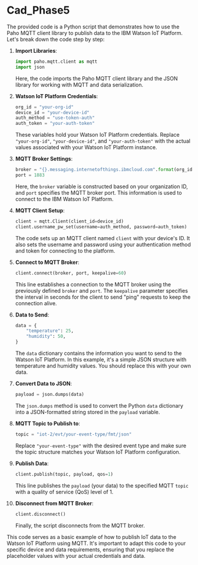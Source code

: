 # Cad_Phase5
The provided code is a Python script that demonstrates how to use the Paho MQTT client library to publish data to the IBM Watson IoT Platform. Let's break down the code step by step:

1. **Import Libraries**:
   ```python
   import paho.mqtt.client as mqtt
   import json
   ```
   Here, the code imports the Paho MQTT client library and the JSON library for working with MQTT and data serialization.

2. **Watson IoT Platform Credentials**:
   ```python
   org_id = "your-org-id"
   device_id = "your-device-id"
   auth_method = "use-token-auth"
   auth_token = "your-auth-token"
   ```
   These variables hold your Watson IoT Platform credentials. Replace `"your-org-id"`, `"your-device-id"`, and `"your-auth-token"` with the actual values associated with your Watson IoT Platform instance.

3. **MQTT Broker Settings**:
   ```python
   broker = "{}.messaging.internetofthings.ibmcloud.com".format(org_id)
   port = 1883
   ```
   Here, the `broker` variable is constructed based on your organization ID, and `port` specifies the MQTT broker port. This information is used to connect to the IBM Watson IoT Platform.

4. **MQTT Client Setup**:
   ```python
   client = mqtt.Client(client_id=device_id)
   client.username_pw_set(username=auth_method, password=auth_token)
   ```
   The code sets up an MQTT client named `client` with your device's ID. It also sets the username and password using your authentication method and token for connecting to the platform.

5. **Connect to MQTT Broker**:
   ```python
   client.connect(broker, port, keepalive=60)
   ```
   This line establishes a connection to the MQTT broker using the previously defined `broker` and `port`. The `keepalive` parameter specifies the interval in seconds for the client to send "ping" requests to keep the connection alive.

6. **Data to Send**:
   ```python
   data = {
       "temperature": 25,
       "humidity": 50,
   }
   ```
   The `data` dictionary contains the information you want to send to the Watson IoT Platform. In this example, it's a simple JSON structure with temperature and humidity values. You should replace this with your own data.

7. **Convert Data to JSON**:
   ```python
   payload = json.dumps(data)
   ```
   The `json.dumps` method is used to convert the Python `data` dictionary into a JSON-formatted string stored in the `payload` variable.

8. **MQTT Topic to Publish to**:
   ```python
   topic = "iot-2/evt/your-event-type/fmt/json"
   ```
   Replace `"your-event-type"` with the desired event type and make sure the topic structure matches your Watson IoT Platform configuration.

9. **Publish Data**:
   ```python
   client.publish(topic, payload, qos=1)
   ```
   This line publishes the `payload` (your data) to the specified MQTT `topic` with a quality of service (QoS) level of 1.

10. **Disconnect from MQTT Broker**:
    ```python
    client.disconnect()
    ```
    Finally, the script disconnects from the MQTT broker.

This code serves as a basic example of how to publish IoT data to the Watson IoT Platform using MQTT. It's important to adapt this code to your specific device and data requirements, ensuring that you replace the placeholder values with your actual credentials and data.

